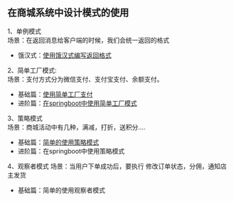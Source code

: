 ## 在商城系统中设计模式的使用

1、单例模式  
场景：在返回消息给客户端的时候，我们会统一返回的格式
   * 饿汉式：[使用饿汉式编写返回格式](https://www.cnblogs.com/boychen/p/10624816.html)  

2、简单工厂模式:  
场景：支付方式分为微信支付、支付宝支付、余额支付。  
   * 基础篇：[使用简单工厂支付](https://www.cnblogs.com/boychen/p/10618868.html)
   * 进阶篇：[在springboot中使用简单工厂模式](https://www.cnblogs.com/boychen/p/10624935.html)

3、策略模式  
场景：商城活动中有几种，满减，打折，送积分....
   * 基础篇：[简单的使用策略模式](https://www.cnblogs.com/boychen/p/10714192.html)
   * 进阶篇：在springboot中使用策略模式
   
4、观察者模式
场景：当用户下单成功后，要执行 修改订单状态，分佣，通知店主发货
   * 基础篇：简单的使用观察者模式